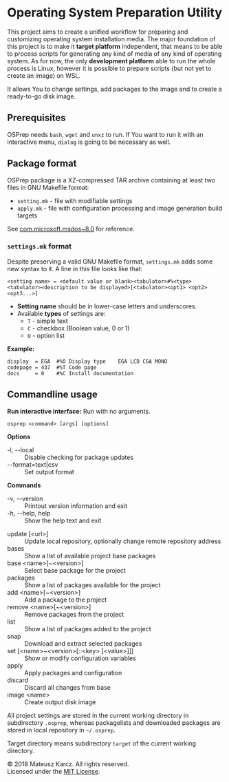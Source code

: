 Operating System Preparation Utility
====================================
This project aims to create a unified workflow for preparing and customizing operating system installation media. The major foundation of this project is to make it **target platform** independent, that means to be able to process scripts for generating any kind of media of any kind of operating system. As for now, the only **development platform** able to run the whole process is Linux, however it is possible to prepare scripts (but not yet to create an image) on WSL.

It allows You to change settings, add packages to the image and to create a ready-to-go disk image.

Prerequisites
-------------
OSPrep needs `bash`, `wget` and `unxz` to run. If You want to run it with an interactive menu, `dialog` is going to be necessary as well.

Package format
--------------
OSPrep package is a XZ-compressed TAR archive containing at least two files in GNU Makefile format:
* `setting.mk` - file with modifiable settings
* `apply.mk` - file with configuration processing and image generation build targets

See [com.microsoft.msdos~8.0](packages/com/microsoft/msdos~8.0/) for reference.

### `settings.mk` format
Despite preserving a valid GNU Makefile format, `settings.mk` adds some new syntax to it. A line in this file looks like that:
```make
<setting name> = <default value or blank><tabulator>#%<type><tabulator><description to be displayed>[<tabulator><opt1> <opt2> <opt3...>]
```

* **Setting name** should be in lower-case letters and underscores.
* Available **types** of settings are:
  * `T` - simple text
  * `C` - checkbox (Boolean value, 0 or 1)
  * `O` - option list

**Example:**
```make
display  = EGA	#%O	Display type	EGA LCD CGA MONO
codepage = 437	#%T	Code page
docs     = 0	#%C	Install documentation
```

Commandline usage
-----------------
**Run interactive interface:** Run with no arguments.

```
osprep <command> [args] [options]
```

**Options**

<dl>
  <dt>-l, --local</dt>
  <dd>Disable checking for package updates</dd>


  <dt>--format=text|csv</dt>
  <dd>Set output format</dd>
</dl>

**Commands**

<dl>
  <dt>-v, --version</dt>
  <dd>Printout version information and exit</dd>

  <dt>-h, --help, help</dt>
  <dd>Show the help text and exit</dd>
</dl>

<dl>
  <dt>update [&lt;url&gt;]</dt>
  <dd>Update local repository, optionally change remote repository address</dd>

  <dt>bases</dt>
  <dd>Show a list of available project base packages</dd>

  <dt>base &lt;name&gt;[~&lt;version&gt;]</dt>
  <dd>Select base package for the project</dd>

  <dt>packages</dt>
  <dd>Show a list of packages available for the project</dd>

  <dt>add &lt;name&gt;[~&lt;version&gt;]</dt>
  <dd>Add a package to the project</dd>

  <dt>remove &lt;name&gt;[~&lt;version&gt;]</dt>
  <dd>Remove packages from the project</dd>

  <dt>list</dt>
  <dd>Show a list of packages added to the project</dd>

  <dt>snap</dt>
  <dd>Download and extract selected packages</dd>

  <dt>set [&lt;name&gt;~&lt;version&gt;[::&lt;key&gt; [&lt;value&gt;]]]</dt>
  <dd>Show or modify configuration variables</dd>

  <dt>apply</dt>
  <dd>Apply packages and configuration</dd>

  <dt>discard</dt>
  <dd>Discard all changes from base</dd>

  <dt>image &lt;name&gt;</dt>
  <dd>Create output disk image</dd>
</dl>

All project settings are stored in the current working directory in subdirectory `.osprep`, whereas packagelists and downloaded packages are stored in local repository in `~/.osprep`.

Target directory means subdirectory `target` of the current working directory.

© 2018 Mateusz Karcz. All rights reserved.<br/>
Licensed under the [MIT License](LICENSE).
